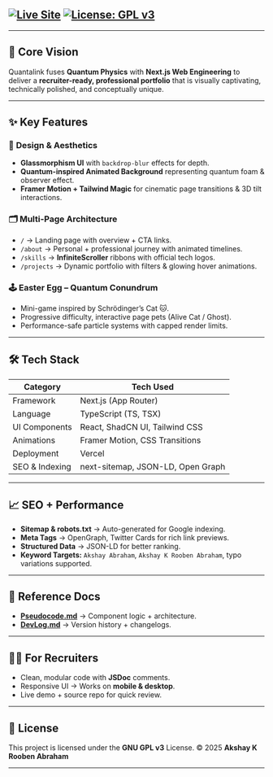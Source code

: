 ## [![Live Site](https://img.shields.io/badge/Live%20Site-akshayabraham.vercel.app-brightgreen)](https://akshayabraham.vercel.app) [![License: GPL v3](https://img.shields.io/badge/License-GPLv3-blue.svg)](https://www.gnu.org/licenses/gpl-3.0)

---

## 🧠 **Core Vision**

Quantalink fuses **Quantum Physics** with **Next.js Web Engineering** to deliver a **recruiter-ready, professional portfolio** that is visually captivating, technically polished, and conceptually unique.

---

## ✨ **Key Features**

### 🎨 **Design & Aesthetics**

- **Glassmorphism UI** with `backdrop-blur` effects for depth.
- **Quantum-inspired Animated Background** representing quantum foam & observer effect.
- **Framer Motion + Tailwind Magic** for cinematic page transitions & 3D tilt interactions.

### 🗂 **Multi-Page Architecture**

- `/` → Landing page with overview + CTA links.
- `/about` → Personal + professional journey with animated timelines.
- `/skills` → **InfiniteScroller** ribbons with official tech logos.
- `/projects` → Dynamic portfolio with filters & glowing hover animations.

### 🕹 **Easter Egg – Quantum Conundrum**

- Mini-game inspired by Schrödinger’s Cat 🐱.
- Progressive difficulty, interactive page pets (Alive Cat / Ghost).
- Performance-safe particle systems with capped render limits.

---

## 🛠 **Tech Stack**

| Category       | Tech Used                         |
| -------------- | --------------------------------- |
| Framework      | Next.js (App Router)              |
| Language       | TypeScript (TS, TSX)              |
| UI Components  | React, ShadCN UI, Tailwind CSS    |
| Animations     | Framer Motion, CSS Transitions    |
| Deployment     | Vercel                            |
| SEO & Indexing | next-sitemap, JSON-LD, Open Graph |

---

## 📈 **SEO + Performance**

- **Sitemap & robots.txt** → Auto-generated for Google indexing.
- **Meta Tags** → OpenGraph, Twitter Cards for rich link previews.
- **Structured Data** → JSON-LD for better ranking.
- **Keyword Targets:** `Akshay Abraham`, `Akshay K Rooben Abraham`, typo variations supported.

---

## 📂 **Reference Docs**

- **[Pseudocode.md](./pseudocode.md)** → Component logic + architecture.
- **[DevLog.md](./devlog.md)** → Version history + changelogs.

---

## 👨‍💻 **For Recruiters**

- Clean, modular code with **JSDoc** comments.
- Responsive UI → Works on **mobile & desktop**.
- Live demo + source repo for quick review.

---

## 📜 **License**

This project is licensed under the **GNU GPL v3** License.
© 2025 **Akshay K Rooben Abraham**

---

```

```
